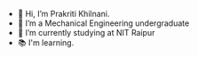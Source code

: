 - 👋 Hi, I’m Prakriti Khilnani.
- 👀 I’m a Mechanical Engineering undergraduate
- 🌱 I’m currently studying at NIT Raipur
- 📚 I'm learning.
 <!--💞️ I’m looking to collaborate on ...
- 📫 How to reach me ...
-->
<!---
PrakritiKhilnani/PrakritiKhilnani is a ✨ special ✨ repository because its `README.md` (this file) appears on your GitHub profile.
You can click the Preview link to take a look at your changes.
--->
